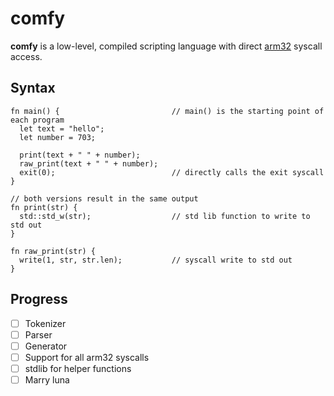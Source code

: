 # comfy
**comfy** is a low-level, compiled scripting language with direct [arm32](https://en.wikipedia.org/wiki/ARM_architecture_family#32-bit_architecture) syscall access.

## Syntax
```
fn main() {                         // main() is the starting point of each program
  let text = "hello";
  let number = 703;

  print(text + " " + number);
  raw_print(text + " " + number);          
  exit(0);                          // directly calls the exit syscall
}

// both versions result in the same output
fn print(str) {
  std::std_w(str);                  // std lib function to write to std out
}

fn raw_print(str) {
  write(1, str, str.len);           // syscall write to std out
}
```

## Progress
- [ ] Tokenizer
- [ ] Parser
- [ ] Generator
- [ ] Support for all arm32 syscalls
- [ ] stdlib for helper functions
- [ ] Marry luna
